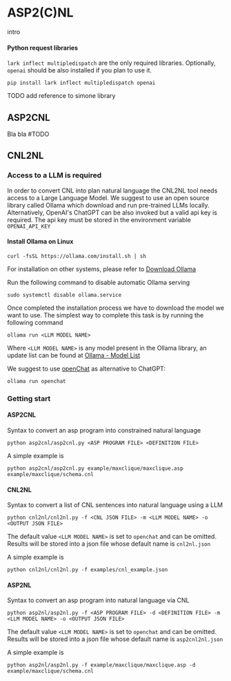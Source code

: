 # ASP2(C)NL 

intro

#### Python request libraries

`lark inflect multipledispatch` are the only required libraries. Optionally, `openai` should be also installed if you plan to use it.
```
pip install lark inflect multipledispatch openai 
```
TODO add reference to simone library

## ASP2CNL

Bla bla #TODO

## CNL2NL 

### Access to a LLM  is required

In order to convert CNL into plan natural language the CNL2NL tool needs access to a Large Language Model. 
We suggest to use an open source library called Ollama which download and run pre-trained LLMs locally. 
Alternatively, OpenAI's ChatGPT can be also invoked but a valid api key is required. The api key must be stored in the environment variable `OPENAI_API_KEY`

#### Install Ollama on Linux

```
curl -fsSL https://ollama.com/install.sh | sh
```

For installation on other systems, please refer to [Download Ollama](https://ollama.com/download)

Run the following command to disable automatic Ollama serving 
```
sudo systemctl disable ollama.service
```

Once completed the installation process we have to download the model we want to use.
The simplest way to complete this task is by running the following command  

```
ollama run <LLM MODEL NAME>
```
Where `<LLM MODEL NAME>` is any model present in the Ollama library, an update list can be found at [Ollama - Model List](https://ollama.com/library) 

We suggest to use [openChat](https://ollama.com/library/openchat) as alternative to ChatGPT:

```
ollama run openchat
```


### Getting start

#### ASP2CNL

Syntax to convert an asp program into constrained natural language

```
python asp2cnl/asp2cnl.py <ASP PROGRAM FILE> <DEFINITION FILE> 
```

A simple example is
```
python asp2cnl/asp2cnl.py example/maxclique/maxclique.asp example/maxclique/schema.cnl
```

#### CNL2NL

Syntax to convert a list of CNL sentences into natural language using a LLM

```
python cnl2nl/cnl2nl.py -f <CNL JSON FILE> -m <LLM MODEL NAME> -o <OUTPUT JSON FILE>
```

The default value `<LLM MODEL NAME>` is set to  `openchat` and can be omitted. Results will be stored into a json file whose default name is `cnl2nl.json`

A simple example is
```
python cnl2nl/cnl2nl.py -f examples/cnl_example.json
```

#### ASP2NL

Syntax to convert an asp program into natural language via CNL

```
python asp2nl/asp2nl.py -f <ASP PROGRAM FILE> -d <DEFINITION FILE> -m <LLM MODEL NAME> -o <OUTPUT JSON FILE>
```

The default value `<LLM MODEL NAME>` is set to  `openchat` and can be omitted. Results will be stored into a json file whose default name is `asp2cnl2nl.json`

A simple example is
```
python asp2nl/asp2nl.py -f example/maxclique/maxclique.asp -d example/maxclique/schema.cnl
```


